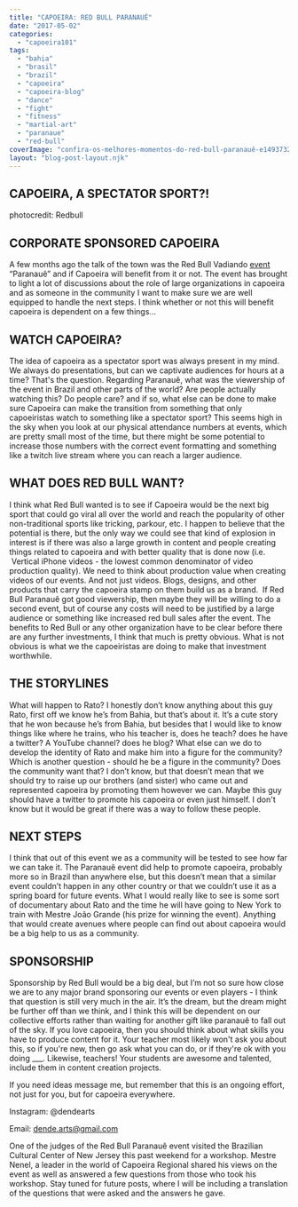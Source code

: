 ```yaml
---
title: "CAPOEIRA: RED BULL PARANAUÊ"
date: "2017-05-02"
categories: 
  - "capoeira101"
tags: 
  - "bahia"
  - "brasil"
  - "brazil"
  - "capoeira"
  - "capoeira-blog"
  - "dance"
  - "fight"
  - "fitness"
  - "martial-art"
  - "paranaue"
  - "red-bull"
coverImage: "confira-os-melhores-momentos-do-red-bull-paranauê-e1493732228509.jpg"
layout: "blog-post-layout.njk"
---
```


## CAPOEIRA, A SPECTATOR SPORT?!

photocredit: Redbull

## CORPORATE SPONSORED CAPOEIRA

A few months ago the talk of the town was the Red Bull Vadiando [event](https://www.youtube.com/watch?v=K80Ud1vo3PY) “Paranauê” and if Capoeira will benefit from it or not. The event has brought to light a lot of discussions about the role of large organizations in capoeira and as someone in the community I want to make sure we are well equipped to handle the next steps. I think whether or not this will benefit capoeira is dependent on a few things…

## WATCH CAPOEIRA?

The idea of capoeira as a spectator sport was always present in my mind. We always do presentations, but can we captivate audiences for hours at a time? That's the question. Regarding Paranauê, what was the viewership of the event in Brazil and other parts of the world? Are people actually watching this? Do people care? and if so, what else can be done to make sure Capoeira can make the transition from something that only capoeiristas watch to something like a spectator sport? This seems high in the sky when you look at our physical attendance numbers at events, which are pretty small most of the time, but there might be some potential to increase those numbers with the correct event formatting and something like a twitch live stream where you can reach a larger audience.

## WHAT DOES RED BULL WANT?

I think what Red Bull wanted is to see if Capoeira would be the next big sport that could go viral all over the world and reach the popularity of other non-traditional sports like tricking, parkour, etc. I happen to believe that the potential is there, but the only way we could see that kind of explosion in interest is if there was also a large growth in content and people creating things related to capoeira and with better quality that is done now (i.e.  Vertical iPhone videos - the lowest common denominator of video production quality). We need to think about production value when creating videos of our events. And not just videos. Blogs, designs, and other products that carry the capoeira stamp on them build us as a brand.  If Red Bull Paranauê got good viewership, then maybe they will be willing to do a second event, but of course any costs will need to be justified by a large audience or something like increased red bull sales after the event. The benefits to Red Bull or any other organization have to be clear before there are any further investments, I think that much is pretty obvious. What is not obvious is what we the capoeiristas are doing to make that investment worthwhile.

## THE STORYLINES

What will happen to Rato? I honestly don’t know anything about this guy Rato, first off we know he’s from Bahia, but that’s about it. It’s a cute story that he won because he’s from Bahia, but besides that I would like to know things like where he trains, who his teacher is, does he teach? does he have a twitter? A YouTube channel? does he blog? What else can we do to develop the identity of Rato and make him into a figure for the community? Which is another question - should he be a figure in the community? Does the community want that? I don’t know, but that doesn’t mean that we should try to raise up our brothers (and sister) who came out and represented capoeira by promoting them however we can. Maybe this guy should have a twitter to promote his capoeira or even just himself. I don't know but it would be great if there was a way to follow these people.

## NEXT STEPS

I think that out of this event we as a community will be tested to see how far we can take it. The Paranauê event did help to promote capoeira, probably more so in Brazil than anywhere else, but this doesn’t mean that a similar event couldn’t happen in any other country or that we couldn’t use it as a spring board for future events. What I would really like to see is some sort of documentary about Rato and the time he will have going to New York to train with Mestre João Grande (his prize for winning the event). Anything that would create avenues where people can find out about capoeira would be a big help to us as a community.

## SPONSORSHIP

Sponsorship by Red Bull would be a big deal, but I’m not so sure how close we are to any major brand sponsoring our events or even players - I think that question is still very much in the air. It’s the dream, but the dream might be further off than we think, and I think this will be dependent on our collective efforts rather than waiting for another gift like paranauê to fall out of the sky. If you love capoeira, then you should think about what skills you have to produce content for it. Your teacher most likely won't ask you about this, so if you're new, then go ask what you can do, or if they're ok with you doing \_\_\_. Likewise, teachers! Your students are awesome and talented, include them in content creation projects.

If you need ideas message me, but remember that this is an ongoing effort, not just for you, but for capoeira everywhere.

Instagram: @dendearts

Email: [dende.arts@gmail.com](mailto:dende.arts@gmail.com)

One of the judges of the Red Bull Paranauê event visited the Brazilian Cultural Center of New Jersey this past weekend for a workshop. Mestre Nenel, a leader in the world of Capoeira Regional shared his views on the event as well as answered a few questions from those who took his workshop. Stay tuned for future posts, where I will be including a translation of the questions that were asked and the answers he gave.

